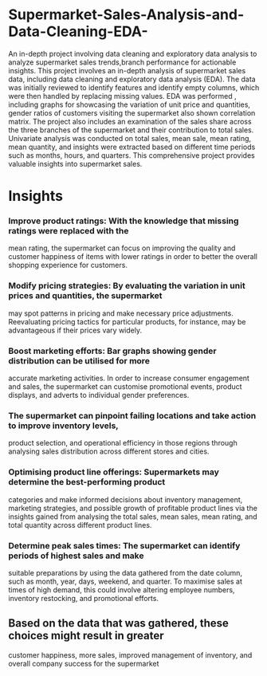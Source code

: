 # Supermarket-Sales-Analysis-and-Data-Cleaning-EDA-
An in-depth project involving data cleaning and exploratory data analysis to analyze supermarket sales trends,branch performance for actionable insights.
This project involves an in-depth analysis of supermarket sales data, including data cleaning and exploratory data analysis (EDA). The data was initially reviewed to identify features and identify empty columns, which were then handled by replacing missing values. EDA was performed , including graphs for showcasing the variation of unit price and quantities, gender ratios of customers visiting the supermarket also shown correlation matrix. The project also includes an examination of the sales share across the three branches of the supermarket and their contribution to total sales. Univariate analysis was conducted on total sales, mean sale, mean rating, mean quantity, and insights were extracted based on different time periods such as months, hours, and quarters. This comprehensive project provides valuable insights into supermarket sales.


# Insights
### Improve product ratings: With the knowledge that missing ratings were replaced with the
mean rating, the supermarket can focus on improving the quality and customer happiness of
items with lower ratings in order to better the overall shopping experience for customers.
### Modify pricing strategies: By evaluating the variation in unit prices and quantities, the supermarket
may spot patterns in pricing and make necessary price adjustments. Reevaluating
pricing tactics for particular products, for instance, may be advantageous if their prices vary
widely.
### Boost marketing efforts: Bar graphs showing gender distribution can be utilised for more
accurate marketing activities. In order to increase consumer engagement and sales, the supermarket
can customise promotional events, product displays, and adverts to individual
gender preferences.
### The supermarket can pinpoint failing locations and take action to improve inventory levels,
product selection, and operational efficiency in those regions through analysing sales distribution
across different stores and cities.
### Optimising product line offerings: Supermarkets may determine the best-performing product
categories and make informed decisions about inventory management, marketing strategies,
and possible growth of profitable product lines via the insights gained from analysing the
total sales, mean sales, mean rating, and total quantity across different product lines.
### Determine peak sales times: The supermarket can identify periods of highest sales and make
suitable preparations by using the data gathered from the date column, such as month, year,
days, weekend, and quarter. To maximise sales at times of high demand, this could involve
altering employee numbers, inventory restocking, and promotional efforts.
## Based on the data that was gathered, these choices might result in greater
customer happiness, more sales, improved management of inventory, and overall
company success for the supermarket
